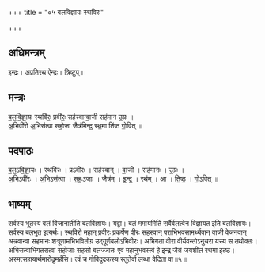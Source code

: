 +++
title = "०५ बलविज्ञायः स्थविरः"

+++
## अधिमन्त्रम्
इन्द्रः। अप्रतिरथ ऐन्द्रः। त्रिष्टुप्।

## मन्त्रः
ब॒ल॒वि॒ज्ञा॒यः स्थवि॑रः॒ प्रवी॑रः॒ सह॑स्वान्वा॒जी सह॑मान उ॒ग्रः ।  
अ॒भिवी॑रो अ॒भिस॑त्वा सहो॒जा जैत्र॑मिन्द्र॒ रथ॒मा ति॑ष्ठ गो॒वित् ॥

## पदपाठः
ब॒ल॒ऽवि॒ज्ञा॒यः । स्थवि॑रः । प्रऽवी॑रः । सह॑स्वान् । वा॒जी । सह॑मानः । उ॒ग्रः ।  
अ॒भिऽवी॑रः । अ॒भिऽस॑त्वा । स॒हः॒ऽजाः । जैत्र॑म् । इ॒न्द्र॒ । रथ॑म् । आ । ति॒ष्ठ॒ । गो॒ऽवित् ॥

## भाष्यम्
सर्वस्य भूतस्य बलं विजानातीति बलविज्ञायः। यद्वा। बलं ममायमिति सर्वैर्बलत्वेन विज्ञायत इति बलविज्ञायः। सर्वस्य बलभुत इत्यर्थः। स्थविरो महान् प्रवीरः प्रकर्षेण वीरः सहस्वान् पराभिभवसामर्थ्यवान् वाजी वेजनवान् अन्नवान्वा सहमानः शत्रूणामभिभवितोग्र उद्गूर्णबलोऽभिवीरः। अभिगता वीरा वीर्यवन्तोऽनुचरा यस्य स तथोक्तः। अभिसत्वाभिगतसत्वा सहोजाः सहसो बलज्जातः एवं महानुभवस्त्वं हे इन्द्र जैत्रं जयशीलं रथमा इत्ष्ठ। अस्मत्सहायार्थमारोढुमर्हसि। त्वं च गोविदुदकस्य स्तुतेर्वा लब्धा वेदिता वा॥५॥